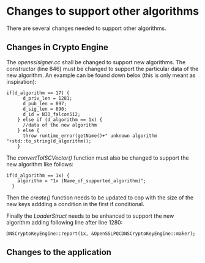 # Changes to support other algorithms
There are several changes needed to support other algorithms.

## Changes in Crypto Engine
The *opensslsigner.cc* shall be changed to support new algorithms. 
The constructor (line 846) must be changed to support the particular data of the new algorithm.
An example can be found down belox (this is only meant as inspiration):
```
if(d_algorithm == 17) {
      d_priv_len = 1281;
      d_pub_len = 897;
      d_sig_len = 690;
      d_id = NID_falcon512;
    } else if (d_algorithm == 1x) {
      //data of the new algorithm
    } else {
      throw runtime_error(getName()+" unknown algorithm "+std::to_string(d_algorithm));
    }
``` 
The *convertToISCVector()* function must also be changed to support the new algorithm like follows:
```
if(d_algorithm == 1x) {
    algorithm = "1x (Name_of_supported_algorithm)";
  }
```
Then the *create()* function needs to be updated to cop with the size of the new keys addding a condition in the first if conditional.

Finally the *LoaderStruct* needs to be enhanced to support the new algorithm adding following line after line 1280:
```
DNSCryptoKeyEngine::report(1x, &OpenSSLPQCDNSCryptoKeyEngine::maker);
```

## Changes to the application
